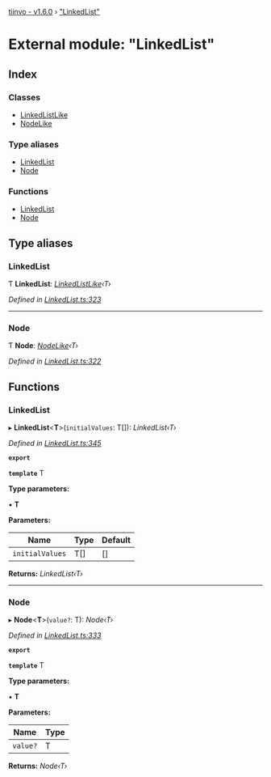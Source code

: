 [tiinvo - v1.6.0](../README.md) › ["LinkedList"](_linkedlist_.md)

# External module: "LinkedList"

## Index

### Classes

* [LinkedListLike](../classes/_linkedlist_.linkedlistlike.md)
* [NodeLike](../classes/_linkedlist_.nodelike.md)

### Type aliases

* [LinkedList](_linkedlist_.md#linkedlist)
* [Node](_linkedlist_.md#node)

### Functions

* [LinkedList](_linkedlist_.md#linkedlist)
* [Node](_linkedlist_.md#node)

## Type aliases

###  LinkedList

Ƭ **LinkedList**: *[LinkedListLike](../classes/_linkedlist_.linkedlistlike.md)‹T›*

*Defined in [LinkedList.ts:323](https://github.com/OctoD/tiinvo/blob/52c8484/src/LinkedList.ts#L323)*

___

###  Node

Ƭ **Node**: *[NodeLike](../classes/_linkedlist_.nodelike.md)‹T›*

*Defined in [LinkedList.ts:322](https://github.com/OctoD/tiinvo/blob/52c8484/src/LinkedList.ts#L322)*

## Functions

###  LinkedList

▸ **LinkedList**<**T**>(`initialValues`: T[]): *LinkedList‹T›*

*Defined in [LinkedList.ts:345](https://github.com/OctoD/tiinvo/blob/52c8484/src/LinkedList.ts#L345)*

**`export`** 

**`template`** T

**Type parameters:**

▪ **T**

**Parameters:**

Name | Type | Default |
------ | ------ | ------ |
`initialValues` | T[] |  [] |

**Returns:** *LinkedList‹T›*

___

###  Node

▸ **Node**<**T**>(`value?`: T): *Node‹T›*

*Defined in [LinkedList.ts:333](https://github.com/OctoD/tiinvo/blob/52c8484/src/LinkedList.ts#L333)*

**`export`** 

**`template`** T

**Type parameters:**

▪ **T**

**Parameters:**

Name | Type |
------ | ------ |
`value?` | T |

**Returns:** *Node‹T›*
